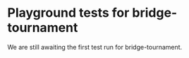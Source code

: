 # Playground tests for bridge-tournament
We are still awaiting the first test run for bridge-tournament.
